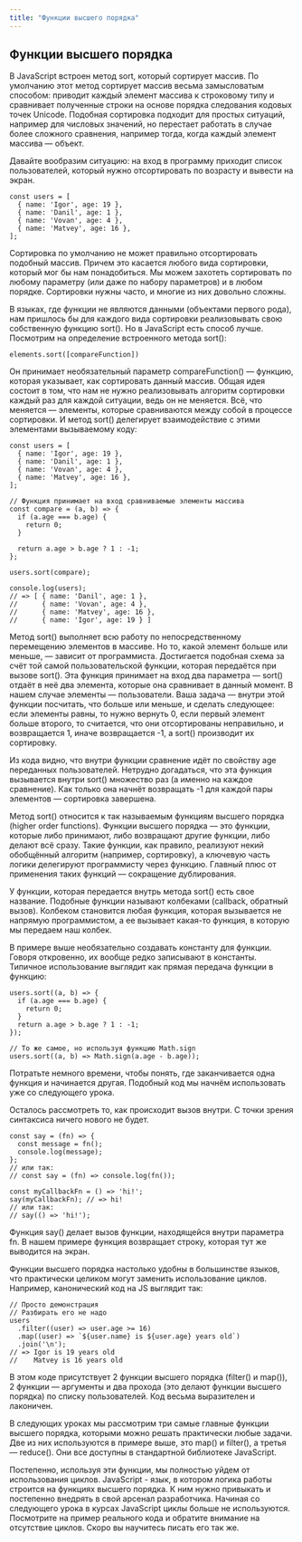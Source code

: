 ```yaml
---
title: "Функции высшего порядка"
---
```


##  Функции высшего порядка

В JavaScript встроен метод sort, который сортирует массив. По умолчанию этот метод сортирует массив весьма замысловатым способом: приводит каждый элемент массива к строковому типу и сравнивает полученные строки на основе порядка следования кодовых точек Unicode. Подобная сортировка подходит для простых ситуаций, например для числовых значений, но перестает работать в случае более сложного сравнения, например тогда, когда каждый элемент массива — объект.

Давайте вообразим ситуацию: на вход в программу приходит список пользователей, который нужно отсортировать по возрасту и вывести на экран.

```
const users = [
  { name: 'Igor', age: 19 },
  { name: 'Danil', age: 1 },
  { name: 'Vovan', age: 4 },
  { name: 'Matvey', age: 16 },
];
```

Сортировка по умолчанию не может правильно отсортировать подобный массив. Причем это касается любого вида сортировки, который мог бы нам понадобиться. Мы можем захотеть сортировать по любому параметру (или даже по набору параметров) и в любом порядке. Сортировки нужны часто, и многие из них довольно сложны.

В языках, где функции не являются данными (объектами первого рода), нам пришлось бы для каждого вида сортировки реализовывать свою собственную функцию sort(). Но в JavaScript есть способ лучше. Посмотрим на определение встроенного метода sort():

```
elements.sort([compareFunction])
```

Он принимает необязательный параметр compareFunction() — функцию, которая указывает, как сортировать данный массив. Общая идея состоит в том, что нам не нужно реализовывать алгоритм сортировки каждый раз для каждой ситуации, ведь он не меняется. Всё, что меняется — элементы, которые сравниваются между собой в процессе сортировки. И метод sort() делегирует взаимодействие с этими элементами вызываемому коду:

```
const users = [
  { name: 'Igor', age: 19 },
  { name: 'Danil', age: 1 },
  { name: 'Vovan', age: 4 },
  { name: 'Matvey', age: 16 },
];

// Функция принимает на вход сравниваемые элементы массива
const compare = (a, b) => {
  if (a.age === b.age) {
    return 0;
  }

  return a.age > b.age ? 1 : -1;
};

users.sort(compare);

console.log(users);
// => [ { name: 'Danil', age: 1 },
//      { name: 'Vovan', age: 4 },
//      { name: 'Matvey', age: 16 },
//      { name: 'Igor', age: 19 } ]
```

Метод sort() выполняет всю работу по непосредственному перемещению элементов в массиве. Но то, какой элемент больше или меньше, — зависит от программиста. Достигается подобная схема за счёт той самой пользовательской функции, которая передаётся при вызове sort(). Эта функция принимает на вход два параметра — sort() отдаёт в неё два элемента, которые она сравнивает в данный момент. В нашем случае элементы — пользователи. Ваша задача — внутри этой функции посчитать, что больше или меньше, и сделать следующее: если элементы равны, то нужно вернуть 0, если первый элемент больше второго, то считается, что они отсортированы неправильно, и возвращается 1, иначе возвращается -1, а sort() производит их сортировку.

Из кода видно, что внутри функции сравнение идёт по свойству age переданных пользователей. Нетрудно догадаться, что эта функция вызывается внутри sort() множество раз (а именно на каждое сравнение). Как только она начнёт возвращать -1 для каждой пары элементов — сортировка завершена.

Метод sort() относится к так называемым функциям высшего порядка (higher order functions). Функции высшего порядка — это функции, которые либо принимают, либо возвращают другие функции, либо делают всё сразу. Такие функции, как правило, реализуют некий обобщённый алгоритм (например, сортировку), а ключевую часть логики делегируют программисту через функцию. Главный плюс от применения таких функций — сокращение дублирования.

У функции, которая передается внутрь метода sort() есть свое название. Подобные функции называют колбеками (callback, обратный вызов). Колбеком становится любая функция, которая вызывается не напрямую программистом, а ее вызывает какая-то функция, в которую мы передаем наш колбек.

В примере выше необязательно создавать константу для функции. Говоря откровенно, их вообще редко записывают в константы. Типичное использование выглядит как прямая передача функции в функцию:

```
users.sort((a, b) => {
  if (a.age === b.age) {
    return 0;
  }
  return a.age > b.age ? 1 : -1;
});

// То же самое, но используя функцию Math.sign
users.sort((a, b) => Math.sign(a.age - b.age));
```

Потратьте немного времени, чтобы понять, где заканчивается одна функция и начинается другая. Подобный код мы начнём использовать уже со следующего урока.

Осталось рассмотреть то, как происходит вызов внутри. С точки зрения синтаксиса ничего нового не будет.

```
const say = (fn) => {
  const message = fn();
  console.log(message);
};
// или так:
// const say = (fn) => console.log(fn());

const myCallbackFn = () => 'hi!';
say(myCallbackFn); // => hi!
// или так:
// say(() => 'hi!');
```

Функция say() делает вызов функции, находящейся внутри параметра fn. В нашем примере функция возвращает строку, которая тут же выводится на экран.

Функции высшего порядка настолько удобны в большинстве языков, что практически целиком могут заменить использование циклов. Например, канонический код на JS выглядит так:

```
// Просто демонстрация
// Разбирать его не надо
users
  .filter((user) => user.age >= 16)
  .map((user) => `${user.name} is ${user.age} years old`)
  .join('\n');
// => Igor is 19 years old
//    Matvey is 16 years old
```

В этом коде присутствует 2 функции высшего порядка (filter() и map()), 2 функции — аргументы и два прохода (это делают функции высшего порядка) по списку пользователей. Код весьма выразителен и лаконичен.

В следующих уроках мы рассмотрим три самые главные функции высшего порядка, которыми можно решать практически любые задачи. Две из них используются в примере выше, это map() и filter(), а третья — reduce(). Они все доступны в стандартной библиотеке JavaScript.

Постепенно, используя эти функции, мы полностью уйдем от использования циклов. JavaScript - язык, в котором логика работы строится на функциях высшего порядка. К ним нужно привыкать и постепенно внедрять в свой арсенал разработчика. Начиная со следующего урока в курсах JavaScript циклы больше не используются. Посмотрите на пример реального кода и обратите внимание на отсутствие циклов. Скоро вы научитесь писать его так же.